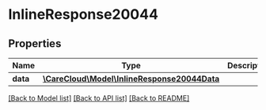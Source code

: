 # InlineResponse20044

## Properties
Name | Type | Description | Notes
------------ | ------------- | ------------- | -------------
**data** | [**\CareCloud\Model\InlineResponse20044Data**](InlineResponse20044Data.md) |  | [optional] 

[[Back to Model list]](../../README.md#documentation-for-models) [[Back to API list]](../../README.md#documentation-for-api-endpoints) [[Back to README]](../../README.md)

